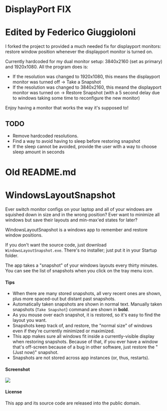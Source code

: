 DisplayPort FIX
=====================

# Edited by Federico Giuggioloni

I forked the project to provided a much needed fix for displayport monitors: restore window position whenever the displayport monitor is turned on.

Currently hardcoded for my dual monitor setup: 3840x2160 (set as primary) and 1920x1080.
All the program does is:

- If the resolution was changed to 1920x1080, this means the displayport monitor was turned off -> Take a Snapshot
- If the resolution was changed to 3840x2160, this meand the displayport monitor was turned on -> Restore Snapshot (with a 5 second delay due to windows taking some time to reconfigure the new monitor)

Enjoy having a monitor that works the way it's supposed to!

## TODO

- Remove hardcoded resolutions.
- Find a way to avoid having to sleep before restoring snapshot
- If the sleep cannot be avoided, provide the user with a way to choose sleep amount in seconds

# Old README.md

WindowsLayoutSnapshot
=====================

Ever switch monitor configs on your laptop and all of your windows are squished down in size and in the wrong position?  Ever want to minimize all windows but save their layouts and min-max'ed states for later?

WindowsLayoutSnapshot is a windows app to remember and restore window positions.

If you don't want the source code, just download `WindowsLayoutSnapshot.exe`.  There's no installer; just put it in your Startup folder.

The app takes a "snapshot" of your windows layouts every thirty minutes.  You can see the list of snapshots when you click on the tray menu icon.


#### Tips
* When there are many stored snapshots, all very recent ones are shown, plus more spaced-out but distant past snapshots.
* Automatically taken snapshots are shown in normal text.  Manually taken snapshots (`Take Snapshot`) command are shown in **bold**.
* As you mouse over each snapshot, it is restored, so it's easy to find the layout you want.
* Snapshots keep track of, and restore, the "normal size" of windows even if they're currently minimized or maximized.
* This app makes sure all windows fit inside a currently-visible display when restoring snapshots.  Because of that, if you ever have a window that's off-screen because of a bug in other software, just restore the "(Just now)" snapshot.
* Snapshots are not stored across app instances (or, thus, restarts).


#### Screenshot
<img src="https://raw.github.com/adamsmith/WindowsLayoutSnapshot/master/screenshot.png" />


#### License
This app and its source code are released into the public domain.